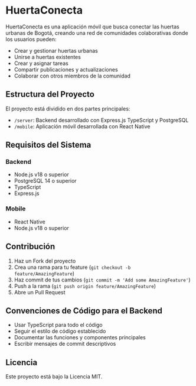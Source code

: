 # HuertaConecta

HuertaConecta es una aplicación móvil que busca conectar las huertas urbanas de Bogotá, creando una red de comunidades colaborativas donde los usuarios pueden:

- Crear y gestionar huertas urbanas
- Unirse a huertas existentes
- Crear y asignar tareas
- Compartir publicaciones y actualizaciones
- Colaborar con otros miembros de la comunidad

## Estructura del Proyecto

El proyecto está dividido en dos partes principales:

- `/server`: Backend desarrollado con Express.js TypeScript y PostgreSQL
- `/mobile`: Aplicación móvil desarrollada con React Native

## Requisitos del Sistema

### Backend
- Node.js v18 o superior
- PostgreSQL 14 o superior
- TypeScript
- Express.js

### Mobile
- React Native
- Node.js v18 o superior


## Contribución

1. Haz un Fork del proyecto
2. Crea una rama para tu feature (`git checkout -b feature/AmazingFeature`)
3. Haz commit de tus cambios (`git commit -m 'Add some AmazingFeature'`)
4. Push a la rama (`git push origin feature/AmazingFeature`)
5. Abre un Pull Request

## Convenciones de Código para el Backend

- Usar TypeScript para todo el código
- Seguir el estilo de código establecido
- Documentar las funciones y componentes principales
- Escribir mensajes de commit descriptivos

## Licencia

Este proyecto está bajo la Licencia MIT. 